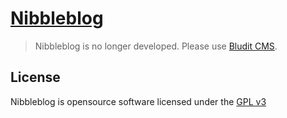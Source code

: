 [Nibbleblog](http://www.nibbleblog.com/)
================================================

> Nibbleblog is no longer developed. Please use [Bludit CMS](https://www.bludit.com).

License
-------
Nibbleblog is opensource software licensed under the [GPL v3](http://www.gnu.org/licenses/gpl-3.0.txt)
